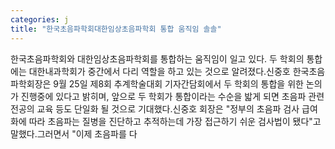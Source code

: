 ```yaml
---
categories: j
title: "한국초음파학회대한임상초음파학회 통합 움직임 솔솔"
---
```

한국초음파학회와 대한임상초음파학회를 통합하는 움직임이 일고 있다. 두 학회의 통합에는 대한내과학회가 중간에서 다리 역할을 하고 있는 것으로 알려졌다.신중호 한국초음파학회장은 9월 25일 제8회 추계학술대회 기자간담회에서 두 학회의 통합을 위한 논의가 진행중에 있다고 밝히며, 앞으로 두 학회가 통합이라는 수순을 밟게 되면 초음파 관련 전공의 교육 등도 단일화 될 것으로 기대했다.신중호 회장은 "정부의 초음파 검사 급여화에 따라 초음파는 질병을 진단하고 추적하는데 가장 접근하기 쉬운 검사법이 됐다"고 말했다.그러면서 "이제 초음파를 다